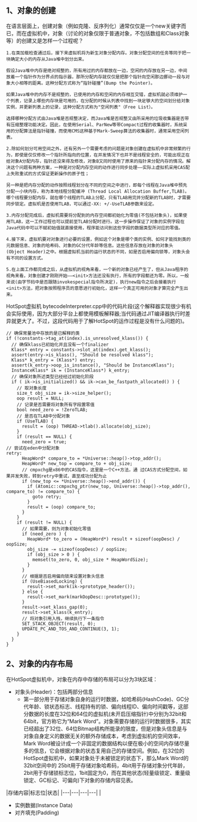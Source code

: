 1、对象的创建
--
在语言层面上，创建对象（例如克隆、反序列化）通常仅仅是一个new关键字而已，而在虚拟机中，对象（讨论的对象仅限于普通对象，不包括数组和Class对象等）的创建又是怎样一个过程呢？

```
1.在类加载检查通过后，接下来虚拟机将为新生对象分配内存。对象分配空间的任务等同于把一块确定大小的内存从Java堆中划分出来。

假设Java堆中内存是绝对规整的，所有用过的内存都放在一边，空闲的内存放在另一边，中间放着一个指针作为分界点的指示器，那所分配内存就仅仅是把那个指针向空闲那边挪动一段与对象大小相等的距离。这种分配方式称为“指针碰撞”(Bump the Pointer)。

如果Java堆中的内存不是规整的，已使用的内存和空闲的内存相互交错，虚拟机就必须维护一个列表，记录上哪些内存块是可用的，在分配的时候从列表中找到一块足够大的空间划分给对象实例，并更新列表上的记录，这种分配方式称为"空闲列表"（Free List）。

选择哪种分配方式由Java堆是否规整决定，而Java堆是否规整又由所采用的垃圾收集器是否带有压缩整理功能决定。因此，在使用Serial、ParNew等带Compact过程的收集器时，系统采用的分配算法是指针碰撞，而使用CMS这种基于Mark-Sweep算法的收集器时，通常采用空闲列表。

2.除如何划分可用空间之外，还有另外一个需要考虑的问题是对象创建在虚拟机中非常频繁的行为，即使是仅仅修改一个指针所指向的位置，在并发情况下也并不是线程安全的，可能出现正在给对象A分配内存，指针还没来得及修改，对象B又同时使用了原来的指针来分配内存的情况。解决这个问题有两种方案，一种是对分配内存空间的动作进行同步处理——实际上虚拟机采用CAS配上失败重试的方式保证更新操作的原子性；

另一种是把内存分配的动作按照线程划分在不同的空间之中进行，即每个线程在Java堆中预先分配一小块内存，称为本地线程分配缓冲 (Thread Local Allocation Buffer,TLAB)。哪个线程要分配内存，就在哪个线程的TLAB上分配，只有TLAB用完并分配新的TLAB时，才需要同步锁定。虚拟机是否使用TLAB，可以通过-XX: +/-UseTLAB参数来设定。

3.内存分配完成后，虚拟机需要将分配到的内存空间都初始化为零值(不包括对象头)，如果使用TLAB，这一工作过程也可以提前至TLAB分配时进行。这一步操作保证了对象的实例字段在 Java代码中可以不赋初始值就直接使用，程序能访问到这些字段的数据类型所对应的零值。

4.接下来，虚拟机要对对象进行必要的设置，例如这个对象是哪个类的实例、如何才能找到类的元数据信息、对象的哈希码、对象的GC分代年龄等信息。这些信息存放在对象的对象头 (Object Header)之中。根据虚拟机当前的运行状态的不同，如是否启用偏向锁等，对象头会有不同的设置方式。

5.在上面工作都完成之后，从虚拟机的视角来看，一个新的对象已经产生了，但从Java程序的视角来看，对象创建才刚刚开始——<init>方法还没有执行，所有的字段都还为零。所以，一般来说(由字节码中是否跟随invokespecial指令所决定)，执行new指令之后会接着执行<init>方法，把对象按照程序员的意愿进行初始化，这样一个真正可用的对象才算完全产生出来。
```

HotSpot虚拟机 bytecodeInterpreter.cpp中的代码片段(这个解释器实现很少有机会实际使用，因为大部分平台上都使用模板解释器;当代码通过JIT编译器执行时差异就更大了。不过，这段代码用于了解HotSpot的运作过程是没有什么问题的)。
```
// 确保常量池中存放的是已解释的类
if (!constants->tag_at(index).is_unresolved_klass()) {
  // 确保klass已初始化并且没有一个finalizer
  Klass* entry = constants->slot_at(index).get_klass();
  assert(entry->is_klass(), "Should be resolved klass");
  Klass* k_entry = (Klass*) entry;
  assert(k_entry->oop_is_instance(), "Should be InstanceKlass");
  InstanceKlass* ik = (InstanceKlass*) k_entry;
  // 确保对象所述类型已经经过初始化阶段
  if ( ik->is_initialized() && ik->can_be_fastpath_allocated() ) {
    // 取对象长度
    size_t obj_size = ik->size_helper();
    oop result = NULL;
    // 记录是否需要将对象所有字段置零值
    bool need_zero = !ZeroTLAB;
    // 是否在TLAB中分配对象
    if (UseTLAB) {
      result = (oop) THREAD->tlab().allocate(obj_size);
    }
    if (result == NULL) {
      need_zero = true;
// 尝试在eden中分配对象
retry:
      HeapWord* compare_to = *Universe::heap()->top_addr();
      HeapWord* new_top = compare_to + obj_size;
      // cmpxchg是x86中的CAS指令，这里是一个C++方法，通 过CAS方式分配空间，如果并发失败，转到retry中重试，直至成功分配为止
      if (new_top <= *Universe::heap()->end_addr()) {
        if (Atomic::cmpxchg_ptr(new_top, Universe::heap()->top_addr(), compare_to) != compare_to) {
          goto retry;
        }
        result = (oop) compare_to;
      }
    }
    if (result != NULL) {
      // 如果需要，则为对象初始化零值
      if (need_zero ) {
        HeapWord* to_zero = (HeapWord*) result + sizeof(oopDesc) / oopSize;
        obj_size -= sizeof(oopDesc) / oopSize;
        if (obj_size > 0 ) {
          memset(to_zero, 0, obj_size * HeapWordSize);
        }
      }
      // 根据是否启用偏向锁来设置对象头信息
      if (UseBiasedLocking) {
        result->set_mark(ik->prototype_header());
      } else {
        result->set_mark(markOopDesc::prototype());
      }
      result->set_klass_gap(0);
      result->set_klass(k_entry);
      // 将对象引用入栈，继续执行下一条指令
      SET_STACK_OBJECT(result, 0);
      UPDATE_PC_AND_TOS_AND_CONTINUE(3, 1);
    }
  }
}
```

2、对象的内存布局
--
在HotSpot虚拟机中，对象在内存中存储的布局可以分为3块区域：
* 对象头(Header)：包括两部分信息
    * 第一部分用于存储对象自身的运行时数据，如哈希码(HashCode)、GC分代年龄、锁状态标志、线程持有的锁、偏向线程ID、偏向时间戳等，这部分数据的长度在32位和64位的虚拟机(未开启压缩指针)中分别为32bit和64bit，官方称它为“Mark Word”。对象需要存储的运行时数据很多，其实已经超出了32位、64位Bitmap结构所能录的限度，但是对象头信息是与对象自身定义的数据无关的额外存储成本，考虑到虚拟机的空间效率，Mark Word被设计成一个非固定的数据结构以便在极小的空间内存储尽量多的信息，它会根据对象的状态复用自己的存储空间。例如，在32位的HotSpot虚拟机中，如果对象处于未被锁定的状态下，那么Mark Word的32bit空间中的 25bit用于存储对象哈希码，4bit用于存储对象分代年龄，2bit用于存储锁标志位，1bit固定为0，而在其他状态(轻量级锁定、重量级锁定、GC标记、可偏向)下对象的存储内容见表。
    
    
|存储内容|标志位|状态|
|---|---|---|---|
|
* 实例数据(Instance Data)
* 对齐填充(Padding)




































